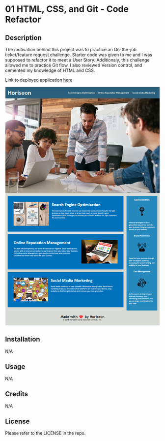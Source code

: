 # 01 HTML, CSS, and Git - Code Refactor

## Description

The motivation behind this project was to practice an On-the-job ticket/feature request challenge. Starter code was given to me and I was supposed to refactor it to meet a User Story. Additionaly, this challenge allowed me to practice Git flow. I also reviewed Version control, and cemented my knowledge of HTML and CSS. 

Link to deployed application [here](https://saduhub.github.io/Week-1-Challenge/)

![Screenshot of website](assets/images/Week%201%20Challenge%20-%20Website%20Screenshot.png)

## Installation

N/A

## Usage

N/A

## Credits

N/A

## License

Please refer to the LICENSE in the repo.